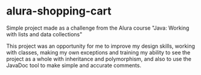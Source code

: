 # alura-shopping-cart
Simple project made as a challenge from the Alura course "Java: Working with lists and data collections"

This project was an opportunity for me to improve my design skills, working with classes, making my own exceptions and training my ability to see the project as a whole with inheritance and polymorphism, and also to use the JavaDoc tool to make simple and accurate comments.
